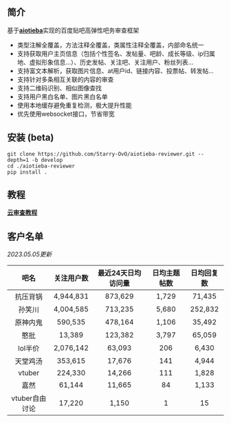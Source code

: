 ## 简介

基于[**aiotieba**](https://github.com/Starry-OvO/aiotieba)实现的百度贴吧高弹性吧务审查框架

+ 类型注解全覆盖，方法注释全覆盖，类属性注释全覆盖，内部命名统一
+ 支持获取用户主页信息（包括个性签名、发帖量、吧龄、成长等级、ip归属地、虚拟形象信息...）、历史发帖、关注吧、关注用户、粉丝列表...
+ 支持富文本解析，获取图片信息、at用户id、链接内容、投票帖、转发帖...
+ 支持针对多条相互关联的内容的审查
+ 支持二维码识别、相似图像查找
+ 支持用户黑白名单、图片黑白名单
+ 使用本地缓存避免重复检测，极大提升性能
+ 优先使用websocket接口，节省带宽

## 安装 (beta)

```shell
git clone https://github.com/Starry-OvO/aiotieba-reviewer.git --depth=1 -b develop
cd ./aiotieba-reviewer
pip install .
```

## 教程

[**云审查教程**](tutorial/reviewer.md)

## 客户名单

*2023.05.05更新*

|      吧名      | 关注用户数 | 最近24天日均访问量 | 日均主题帖数 | 日均回复数 |
| :------------: | :--------: | :----------------: | :----------: | :--------: |
|    抗压背锅    | 4,944,831  |      873,629       |    1,729     |   71,435   |
|     孙笑川     | 4,004,585  |      713,235       |    5,680     |  252,832   |
|    原神内鬼    |  590,535   |      478,164       |    1,106     |   35,492   |
|      憨批      |   13,389   |      123,382       |    3,797     |   65,059   |
|    lol半价     | 2,076,142  |       63,093       |     206      |   6,430    |
|    天堂鸡汤    |  353,615   |       17,676       |     141      |   4,944    |
|     vtuber     |  224,330   |       14,266       |     111      |   1,828    |
|      嘉然      |   61,144   |       11,665       |      84      |   1,133    |
| vtuber自由讨论 |   17,220   |       1,150        |      1       |     15     |
